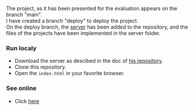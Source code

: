 The project, as it has been presented for the evaluation appears on the branch "main".</br>
I have created a branch "deploy" to deploy the project.</br>
On the deploy branch, the [server](https://github.com/OpenClassrooms-Student-Center/OCMovies-API-EN-FR) has been added to the repository, and the files of the projects have been implemented in the server folder.</br>

### Run localy
- Download the server as descibed in the doc of [his repository](https://github.com/OpenClassrooms-Student-Center/OCMovies-API-EN-FR).
- Clone this repository.
- Open the `index.html` in your favorite browser.

### See online
- Click [here]()